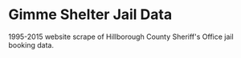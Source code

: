 # Gimme Shelter Jail Data

1995-2015 website scrape of Hillborough County Sheriff's Office jail booking data.

